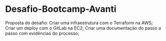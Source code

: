 # Desafio-Bootcamp-Avanti
Proposta do desafio:
	Criar uma infraestrutura com o Terraform na AWS;
	Criar um deploy com o GitLab na EC2;
	Criar uma documentação do passo a passo com evidências do processo;
